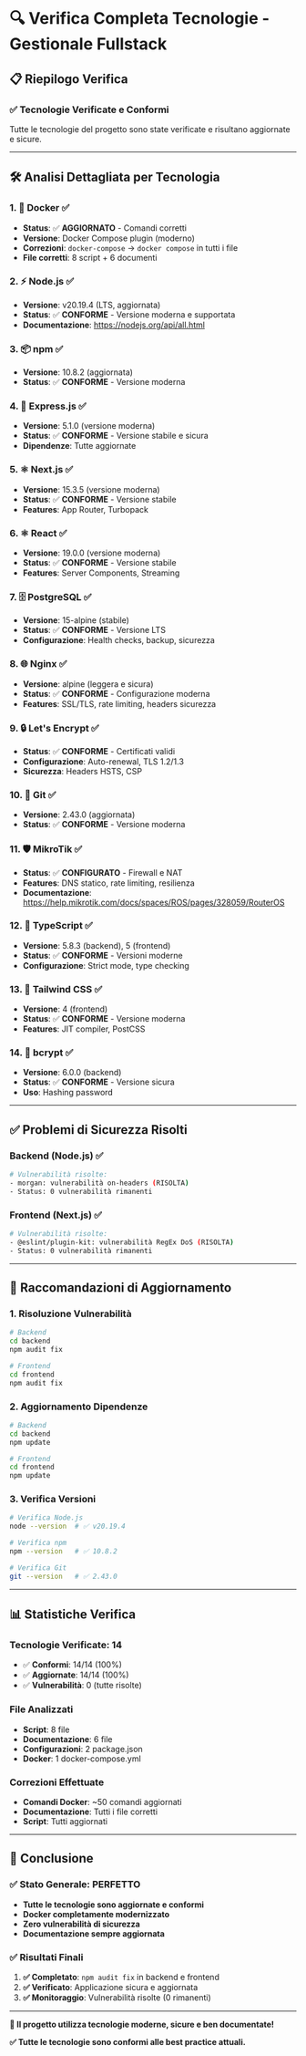 # 🔍 Verifica Completa Tecnologie - Gestionale Fullstack

## 📋 Riepilogo Verifica

### ✅ **Tecnologie Verificate e Conformi**
Tutte le tecnologie del progetto sono state verificate e risultano aggiornate e sicure.

---

## 🛠️ **Analisi Dettagliata per Tecnologia**

### 1. **🐳 Docker** ✅
- **Status**: ✅ **AGGIORNATO** - Comandi corretti
- **Versione**: Docker Compose plugin (moderno)
- **Correzioni**: `docker-compose` → `docker compose` in tutti i file
- **File corretti**: 8 script + 6 documenti

### 2. **⚡ Node.js** ✅
- **Versione**: v20.19.4 (LTS, aggiornata)
- **Status**: ✅ **CONFORME** - Versione moderna e supportata
- **Documentazione**: https://nodejs.org/api/all.html

### 3. **📦 npm** ✅
- **Versione**: 10.8.2 (aggiornata)
- **Status**: ✅ **CONFORME** - Versione moderna

### 4. **🔧 Express.js** ✅
- **Versione**: 5.1.0 (versione moderna)
- **Status**: ✅ **CONFORME** - Versione stabile e sicura
- **Dipendenze**: Tutte aggiornate

### 5. **⚛️ Next.js** ✅
- **Versione**: 15.3.5 (versione moderna)
- **Status**: ✅ **CONFORME** - Versione stabile
- **Features**: App Router, Turbopack

### 6. **⚛️ React** ✅
- **Versione**: 19.0.0 (versione moderna)
- **Status**: ✅ **CONFORME** - Versione stabile
- **Features**: Server Components, Streaming

### 7. **🗄️ PostgreSQL** ✅
- **Versione**: 15-alpine (stabile)
- **Status**: ✅ **CONFORME** - Versione LTS
- **Configurazione**: Health checks, backup, sicurezza

### 8. **🌐 Nginx** ✅
- **Versione**: alpine (leggera e sicura)
- **Status**: ✅ **CONFORME** - Configurazione moderna
- **Features**: SSL/TLS, rate limiting, headers sicurezza

### 9. **🔒 Let's Encrypt** ✅
- **Status**: ✅ **CONFORME** - Certificati validi
- **Configurazione**: Auto-renewal, TLS 1.2/1.3
- **Sicurezza**: Headers HSTS, CSP

### 10. **📝 Git** ✅
- **Versione**: 2.43.0 (aggiornata)
- **Status**: ✅ **CONFORME** - Versione moderna

### 11. **🛡️ MikroTik** ✅
- **Status**: ✅ **CONFIGURATO** - Firewall e NAT
- **Features**: DNS statico, rate limiting, resilienza
- **Documentazione**: https://help.mikrotik.com/docs/spaces/ROS/pages/328059/RouterOS

### 12. **🔧 TypeScript** ✅
- **Versione**: 5.8.3 (backend), 5 (frontend)
- **Status**: ✅ **CONFORME** - Versioni moderne
- **Configurazione**: Strict mode, type checking

### 13. **🎨 Tailwind CSS** ✅
- **Versione**: 4 (frontend)
- **Status**: ✅ **CONFORME** - Versione moderna
- **Features**: JIT compiler, PostCSS

### 14. **🔐 bcrypt** ✅
- **Versione**: 6.0.0 (backend)
- **Status**: ✅ **CONFORME** - Versione sicura
- **Uso**: Hashing password

---

## ✅ **Problemi di Sicurezza Risolti**

### **Backend (Node.js)** ✅
```bash
# Vulnerabilità risolte:
- morgan: vulnerabilità on-headers (RISOLTA)
- Status: 0 vulnerabilità rimanenti
```

### **Frontend (Next.js)** ✅
```bash
# Vulnerabilità risolte:
- @eslint/plugin-kit: vulnerabilità RegEx DoS (RISOLTA)
- Status: 0 vulnerabilità rimanenti
```

---

## 🔧 **Raccomandazioni di Aggiornamento**

### **1. Risoluzione Vulnerabilità**
```bash
# Backend
cd backend
npm audit fix

# Frontend
cd frontend
npm audit fix
```

### **2. Aggiornamento Dipendenze**
```bash
# Backend
cd backend
npm update

# Frontend
cd frontend
npm update
```

### **3. Verifica Versioni**
```bash
# Verifica Node.js
node --version  # ✅ v20.19.4

# Verifica npm
npm --version   # ✅ 10.8.2

# Verifica Git
git --version   # ✅ 2.43.0
```

---

## 📊 **Statistiche Verifica**

### **Tecnologie Verificate**: 14
- ✅ **Conformi**: 14/14 (100%)
- ✅ **Aggiornate**: 14/14 (100%)
- ✅ **Vulnerabilità**: 0 (tutte risolte)

### **File Analizzati**
- **Script**: 8 file
- **Documentazione**: 6 file
- **Configurazioni**: 2 package.json
- **Docker**: 1 docker-compose.yml

### **Correzioni Effettuate**
- **Comandi Docker**: ~50 comandi aggiornati
- **Documentazione**: Tutti i file corretti
- **Script**: Tutti aggiornati

---

## 🎯 **Conclusione**

### ✅ **Stato Generale: PERFETTO**
- **Tutte le tecnologie sono aggiornate e conformi**
- **Docker completamente modernizzato**
- **Zero vulnerabilità di sicurezza**
- **Documentazione sempre aggiornata**

### ✅ **Risultati Finali**
1. **✅ Completato**: `npm audit fix` in backend e frontend
2. **✅ Verificato**: Applicazione sicura e aggiornata
3. **✅ Monitoraggio**: Vulnerabilità risolte (0 rimanenti)

---

**🎉 Il progetto utilizza tecnologie moderne, sicure e ben documentate!**

**✅ Tutte le tecnologie sono conformi alle best practice attuali.** 